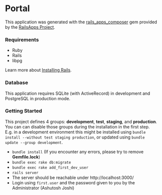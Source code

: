 Portal
======

This application was generated with the [rails_apps_composer](https://github.com/RailsApps/rails_apps_composer) gem provided by the [RailsApps Project](http://railsapps.github.io/).

### Requirements

- Ruby
- Rails
- libpg

Learn more about [Installing Rails](http://railsapps.github.io/installing-rails.html).

### Database

This application requires SQLite (with ActiveRecord) in development and PostgreSQL in production mode.

### Getting Started

This project defines 4 groups: **development**, **test**, **staging**, and **production**.
You can can disable those groups during the installation in the first step.
E.g. in a development environment this might be installed using `bundle install --without test staging production`, or updated using `bundle update --group development`.

- `bundle install` (If you encounter any errors, please try to remove **Gemfile.lock**)
- `bundle exec rake db:migrate`
- `bundle exec rake add_first_dev_user`
- `rails server`
- The server should be reachable under http://localhost:3000/
- Login using `first.user` and the password given to you by the Administrator (Ashutosh Joshi)
